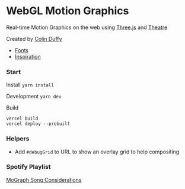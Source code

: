 # WebGL Motion Graphics

Real-time Motion Graphics on the web using [Three.js](https://threejs.org/) and [Theatre](https://www.theatrejs.com/)

Created by [Colin Duffy](http://tomorrowevening.com/)

- [Fonts](fonts.md)
- [Inspiration](inspiration.md)

### Start

Install
`yarn install`

Development
`yarn dev`

Build
```
vercel build
vercel deploy --prebuilt
```

### Helpers

- Add `#debugGrid` to URL to show an overlay grid to help compositing

### Spotify Playlist

[MoGraph Song Considerations](https://open.spotify.com/playlist/7dNOJW5B1XYWFM1rMGRRsf?si=d2ed4f4b48854e52)
